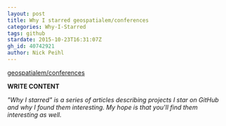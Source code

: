 ```yaml
---
layout: post
title: Why I starred geospatialem/conferences
categories: Why-I-Starred
tags: github
stardate: 2015-10-23T16:31:07Z
gh_id: 40742921
author: Nick Peihl
---
```


[geospatialem/conferences](https://github.com/geospatialem/conferences)

**WRITE CONTENT**

*"Why I starred" is a series of articles describing projects I star on GitHub and why I found them interesting. My hope is that you'll find them interesting as well.*

